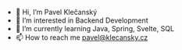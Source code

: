 - 👋 Hi, I’m Pavel Klečanský
- 👀 I’m interested in Backend Development
- 🌱 I’m currently learning Java, Spring, Svelte, SQL
- 📫 How to reach me pavel@klecansky.cz
